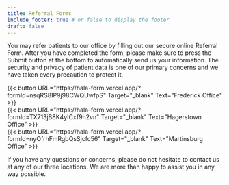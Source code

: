 ```yaml
---
title: Referral Forms
include_footer: true # or false to display the footer
draft: false
---
```


You may refer patients to our office by filling out our secure online Referral Form. After you have completed the form, please make sure to press the Submit button at the bottom to automatically send us your information. The security and privacy of patient data is one of our primary concerns and we have taken every precaution to protect it.

<div class="registration-buttons-container">
  <div class="registration-button-container">
    {{< button URL="https://hala-form.vercel.app/?formId=nsqRS8IP9j98CWQUwfpS" Target="_blank" Text="Frederick Office" >}}&nbsp;&nbsp;&nbsp;&nbsp;
  </div>
  <div class="registration-button-container">
    {{< button URL="https://hala-form.vercel.app/?formId=TX713jB8K4yICxf9h2vn" Target="_blank" Text="Hagerstown Office" >}}&nbsp;&nbsp;&nbsp;&nbsp;
  </div>
  <div class="registration-button-container">
    {{< button URL="https://hala-form.vercel.app/?formId=nyOfrhFmRgbQsSjcfc56" Target="_blank" Text="Martinsburg Office" >}}
  </div>
</div>

If you have any questions or concerns, please do not hesitate to contact us at any of our three locations. We are more than happy to assist you in any way possible.